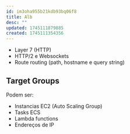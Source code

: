 ```yaml
---
id: im3oha955b21kdb93bq06f8
title: Alb
desc: ""
updated: 1745111879885
created: 1745111354356
---
```


- Layer 7 (HTTP)
- HTTP/2 e Websockets
- Route routing (path, hostname e query string)

## Target Groups

Podem ser:

- Instancias EC2 (Auto Scaling Group)
- Tasks ECS
- Lambda functions
- Endereços de IP
